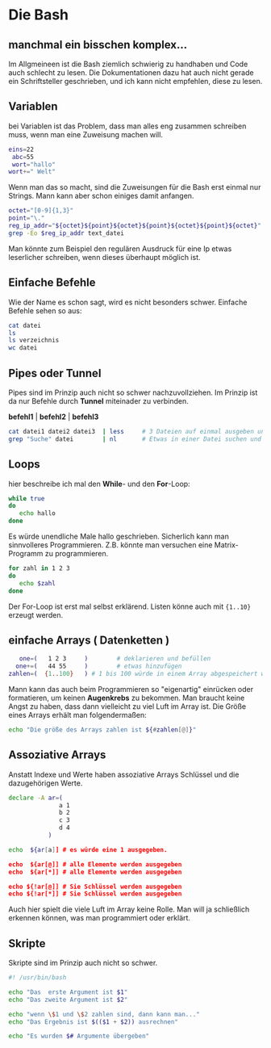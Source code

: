 # Die Bash

## manchmal ein bisschen komplex...

Im Allgmeineen ist die Bash ziemlich schwierig zu handhaben und Code auch schlecht zu lesen. Die Dokumentationen dazu hat auch nicht gerade ein Schriftsteller geschrieben, und ich kann nicht empfehlen, diese zu lesen.



## Variablen
bei Variablen ist das Problem, dass man alles eng zusammen schreiben muss, wenn man eine Zuweisung machen will.

```sh
eins=22
 abc=55
 wort="hallo"
wort+=" Welt"
```
Wenn man das so macht, sind die Zuweisungen für die Bash erst einmal nur Strings. Mann kann aber schon einiges damit anfangen.

```sh
octet="[0-9]{1,3}"
point="\."
reg_ip_addr="${octet}${point}${octet}${point}${octet}${point}${octet}"
grep -Eo $reg_ip_addr text_datei
```
Man könnte zum Beispiel den regulären Ausdruck für eine Ip etwas leserlicher schreiben, wenn dieses überhaupt möglich ist.

## Einfache Befehle
Wie der Name es schon sagt, wird es nicht besonders schwer. Einfache Befehle sehen so aus:

```sh
cat datei
ls
ls verzeichnis
wc datei
```
## Pipes oder Tunnel
Pipes sind im Prinzip auch nicht so schwer nachzuvollziehen. Im Prinzip ist da nur Befehle durch **Tunnel** miteinader zu verbinden.

**befehl1**  |  **befehl2**  |  **befehl3**

```sh
cat datei1 datei2 datei3  | less     # 3 Dateien auf einmal ausgeben und dann an den Pager Less weiter leiten.
grep "Suche" datei        | nl       # Etwas in einer Datei suchen und nummeriert ausgeben.
```

## Loops
hier beschreibe ich mal den **While**- und den **For**-Loop:

```sh
while true
do
   echo hallo
done
```
Es würde unendliche Male hallo geschrieben. Sicherlich kann man sinnvolleres Programmieren. Z.B. könnte man versuchen eine Matrix-Programm zu programmieren. 
```sh
for zahl in 1 2 3
do
   echo $zahl
done
```
Der For-Loop ist erst mal selbst erklärend. Listen könne auch mit `{1..10}` erzeugt werden.



## einfache Arrays ( Datenketten )
```sh
   one=(   1 2 3     )        # deklarieren und befüllen
  one+=(   44 55     )        # etwas hinzufügen
zahlen=(  {1..100}   ) # 1 bis 100 würde in einem Array abgespeichert werden.
```
Mann kann das auch beim Programmieren so "eigenartig" einrücken oder formatieren, um keinen **Augenkrebs** zu bekommen. Man braucht keine Angst zu haben, dass dann vielleicht zu viel Luft im Array ist. Die Größe eines Arrays erhält man folgendermaßen:
```sh
echo "Die größe des Arrays zahlen ist ${#zahlen[@]}"
```
## Assoziative Arrays
Anstatt Indexe und Werte haben assoziative Arrays Schlüssel und die dazugehörigen Werte.

```sh
declare -A ar=(
              a 1
              b 2
              c 3
              d 4
           )

echo  ${ar[a]] # es würde eine 1 ausgegeben.

echo  ${ar[@]] # alle Elemente werden ausgegeben
echo  ${ar[*]] # alle Elemente werden ausgegeben

echo ${!ar[@]] # Sie Schlüssel werden ausgegeben
echo ${!ar[*]] # Sie Schlüssel werden ausgegeben
```
Auch hier spielt die viele Luft im Array keine Rolle. Man will ja schließlich erkennen können, was man programmiert oder erklärt.



## Skripte
Skripte sind im Prinzip auch nicht so schwer.
```sh
#! /usr/bin/bash

echo "Das  erste Argument ist $1"
echo "Das zweite Argument ist $2"

echo "wenn \$1 und \$2 zahlen sind, dann kann man..."
echo "Das Ergebnis ist $(($1 + $2)) ausrechnen"

echo "Es wurden $# Argumente übergeben"

```







